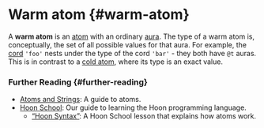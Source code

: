 # Warm atom {#warm-atom}

A **warm atom** is an [atom](atom.md) with an ordinary [aura](aura.md). The type of a warm atom is, conceptually, the set of all possible values for that aura. For example, the [cord](cord.md) `'foo'` nests under the type of the cord `'bar'` - they both have `@t` auras. This is in contrast to a [cold atom](cold-atom.md), where its type is an exact value.

### Further Reading {#further-reading}

- [Atoms and Strings](../language/hoon/reference/rune/constants.md): A guide to atoms.
- [Hoon School](../courses/hoon-school): Our guide to learning the Hoon programming language.
  - [“Hoon Syntax”](../courses/hoon-school/B-syntax.md#nouns): A Hoon School lesson that explains how atoms work.
